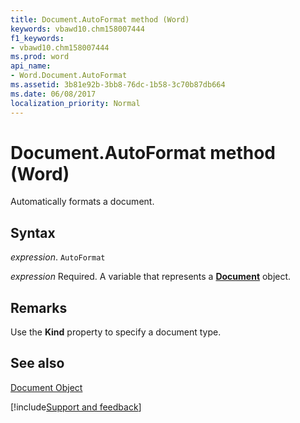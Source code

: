 ```yaml
---
title: Document.AutoFormat method (Word)
keywords: vbawd10.chm158007444
f1_keywords:
- vbawd10.chm158007444
ms.prod: word
api_name:
- Word.Document.AutoFormat
ms.assetid: 3b81e92b-3bb8-76dc-1b58-3c70b87db664
ms.date: 06/08/2017
localization_priority: Normal
---
```



# Document.AutoFormat method (Word)

Automatically formats a document.


## Syntax

_expression_. `AutoFormat`

_expression_ Required. A variable that represents a **[Document](Word.Document.md)** object.


## Remarks

Use the  **Kind** property to specify a document type.


## See also


[Document Object](Word.Document.md)

[!include[Support and feedback](~/includes/feedback-boilerplate.md)]